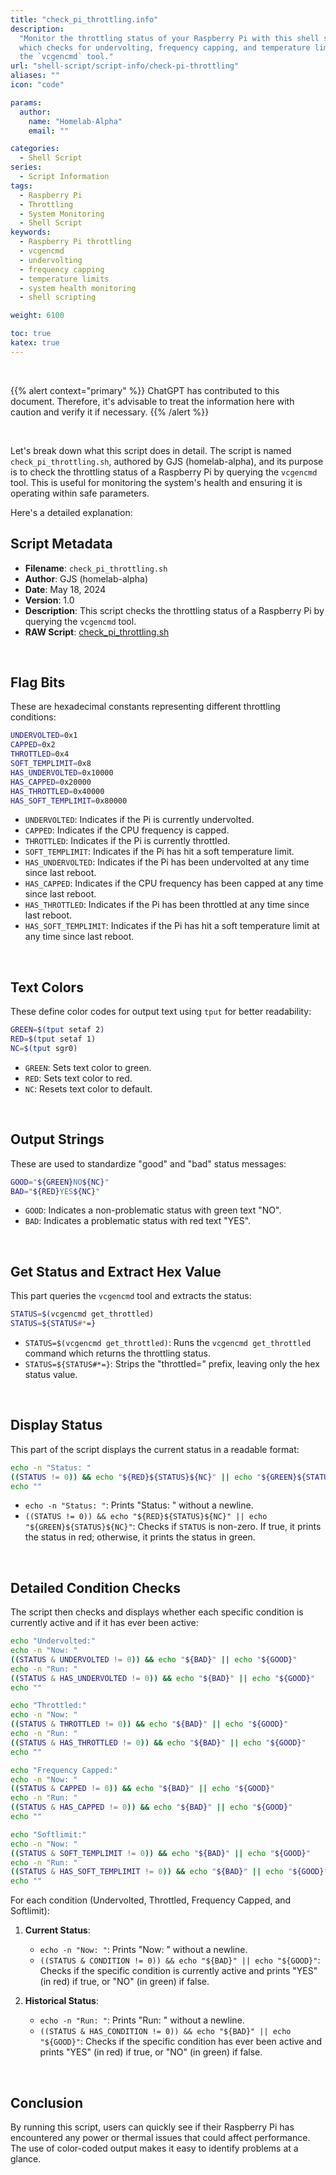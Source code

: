 ```yaml
---
title: "check_pi_throttling.info"
description:
  "Monitor the throttling status of your Raspberry Pi with this shell script,
  which checks for undervolting, frequency capping, and temperature limits using
  the `vcgencmd` tool."
url: "shell-script/script-info/check-pi-throttling"
aliases: ""
icon: "code"

params:
  author:
    name: "Homelab-Alpha"
    email: ""

categories:
  - Shell Script
series:
  - Script Information
tags:
  - Raspberry Pi
  - Throttling
  - System Monitoring
  - Shell Script
keywords:
  - Raspberry Pi throttling
  - vcgencmd
  - undervolting
  - frequency capping
  - temperature limits
  - system health monitoring
  - shell scripting

weight: 6100

toc: true
katex: true
---
```


<br />

{{% alert context="primary" %}}
ChatGPT has contributed to this document. Therefore, it's advisable to treat the
information here with caution and verify it if necessary. {{% /alert %}}

<br />

Let's break down what this script does in detail. The script is named
`check_pi_throttling.sh`, authored by GJS (homelab-alpha), and its purpose is to
check the throttling status of a Raspberry Pi by querying the `vcgencmd` tool.
This is useful for monitoring the system's health and ensuring it is operating
within safe parameters.

Here's a detailed explanation:

## Script Metadata

- **Filename**: `check_pi_throttling.sh`
- **Author**: GJS (homelab-alpha)
- **Date**: May 18, 2024
- **Version**: 1.0
- **Description**: This script checks the throttling status of a Raspberry Pi by
  querying the `vcgencmd` tool.
- **RAW Script**: [check_pi_throttling.sh]

<br />

## Flag Bits

These are hexadecimal constants representing different throttling conditions:

```bash
UNDERVOLTED=0x1
CAPPED=0x2
THROTTLED=0x4
SOFT_TEMPLIMIT=0x8
HAS_UNDERVOLTED=0x10000
HAS_CAPPED=0x20000
HAS_THROTTLED=0x40000
HAS_SOFT_TEMPLIMIT=0x80000
```

- `UNDERVOLTED`: Indicates if the Pi is currently undervolted.
- `CAPPED`: Indicates if the CPU frequency is capped.
- `THROTTLED`: Indicates if the Pi is currently throttled.
- `SOFT_TEMPLIMIT`: Indicates if the Pi has hit a soft temperature limit.
- `HAS_UNDERVOLTED`: Indicates if the Pi has been undervolted at any time since
  last reboot.
- `HAS_CAPPED`: Indicates if the CPU frequency has been capped at any time since
  last reboot.
- `HAS_THROTTLED`: Indicates if the Pi has been throttled at any time since last
  reboot.
- `HAS_SOFT_TEMPLIMIT`: Indicates if the Pi has hit a soft temperature limit at
  any time since last reboot.

<br />

## Text Colors

These define color codes for output text using `tput` for better readability:

```bash
GREEN=$(tput setaf 2)
RED=$(tput setaf 1)
NC=$(tput sgr0)
```

- `GREEN`: Sets text color to green.
- `RED`: Sets text color to red.
- `NC`: Resets text color to default.

<br />

## Output Strings

These are used to standardize "good" and "bad" status messages:

```bash
GOOD="${GREEN}NO${NC}"
BAD="${RED}YES${NC}"
```

- `GOOD`: Indicates a non-problematic status with green text "NO".
- `BAD`: Indicates a problematic status with red text "YES".

<br />

## Get Status and Extract Hex Value

This part queries the `vcgencmd` tool and extracts the status:

```bash
STATUS=$(vcgencmd get_throttled)
STATUS=${STATUS#*=}
```

- `STATUS=$(vcgencmd get_throttled)`: Runs the `vcgencmd get_throttled` command
  which returns the throttling status.
- `STATUS=${STATUS#*=}`: Strips the "throttled=" prefix, leaving only the hex
  status value.

<br />

## Display Status

This part of the script displays the current status in a readable format:

```bash
echo -n "Status: "
((STATUS != 0)) && echo "${RED}${STATUS}${NC}" || echo "${GREEN}${STATUS}${NC}"
echo ""
```

- `echo -n "Status: "`: Prints "Status: " without a newline.
- `((STATUS != 0)) && echo "${RED}${STATUS}${NC}" || echo "${GREEN}${STATUS}${NC}"`:
  Checks if `STATUS` is non-zero. If true, it prints the status in red;
  otherwise, it prints the status in green.

<br />

## Detailed Condition Checks

The script then checks and displays whether each specific condition is currently
active and if it has ever been active:

```bash
echo "Undervolted:"
echo -n "Now: "
((STATUS & UNDERVOLTED != 0)) && echo "${BAD}" || echo "${GOOD}"
echo -n "Run: "
((STATUS & HAS_UNDERVOLTED != 0)) && echo "${BAD}" || echo "${GOOD}"
echo ""

echo "Throttled:"
echo -n "Now: "
((STATUS & THROTTLED != 0)) && echo "${BAD}" || echo "${GOOD}"
echo -n "Run: "
((STATUS & HAS_THROTTLED != 0)) && echo "${BAD}" || echo "${GOOD}"
echo ""

echo "Frequency Capped:"
echo -n "Now: "
((STATUS & CAPPED != 0)) && echo "${BAD}" || echo "${GOOD}"
echo -n "Run: "
((STATUS & HAS_CAPPED != 0)) && echo "${BAD}" || echo "${GOOD}"
echo ""

echo "Softlimit:"
echo -n "Now: "
((STATUS & SOFT_TEMPLIMIT != 0)) && echo "${BAD}" || echo "${GOOD}"
echo -n "Run: "
((STATUS & HAS_SOFT_TEMPLIMIT != 0)) && echo "${BAD}" || echo "${GOOD}"
echo ""
```

For each condition (Undervolted, Throttled, Frequency Capped, and Softlimit):

1. **Current Status**:

   - `echo -n "Now: "`: Prints "Now: " without a newline.
   - `((STATUS & CONDITION != 0)) && echo "${BAD}" || echo "${GOOD}"`: Checks if
     the specific condition is currently active and prints "YES" (in red) if
     true, or "NO" (in green) if false.

2. **Historical Status**:
   - `echo -n "Run: "`: Prints "Run: " without a newline.
   - `((STATUS & HAS_CONDITION != 0)) && echo "${BAD}" || echo "${GOOD}"`:
     Checks if the specific condition has ever been active and prints "YES" (in
     red) if true, or "NO" (in green) if false.

<br />

## Conclusion

By running this script, users can quickly see if their Raspberry Pi has
encountered any power or thermal issues that could affect performance. The use
of color-coded output makes it easy to identify problems at a glance.

[check_pi_throttling.sh]:
  https://raw.githubusercontent.com/homelab-alpha/shell-script/main/scripts/check_pi_throttling.sh
